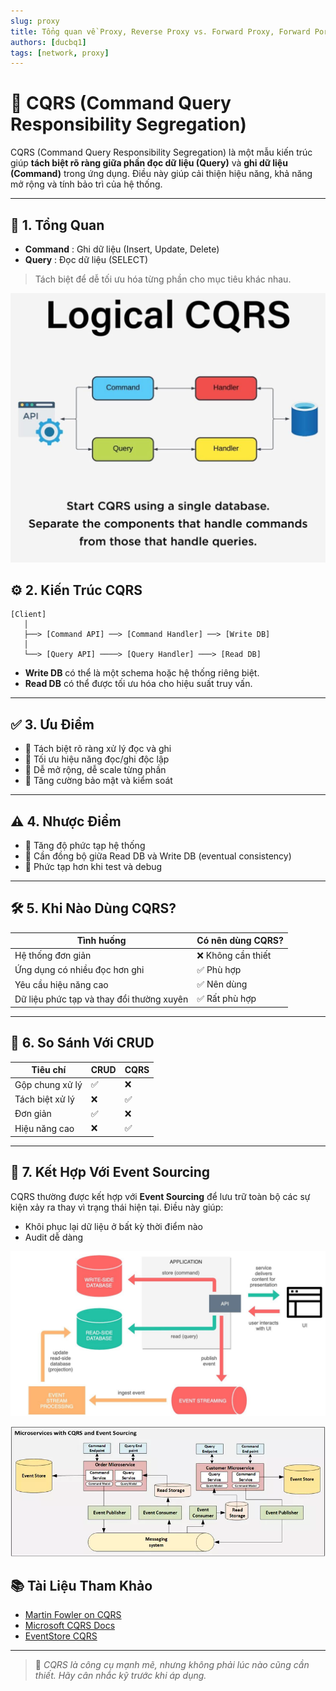 ```yaml
---
slug: proxy
title: Tổng quan về Proxy, Reverse Proxy vs. Forward Proxy, Forward Port, Load Balancer
authors: [ducbq1]
tags: [network, proxy]
---
```


# 📘 CQRS (Command Query Responsibility Segregation)

CQRS (Command Query Responsibility Segregation) là một mẫu kiến trúc giúp **tách biệt rõ ràng giữa phần đọc dữ liệu (Query)** và **ghi dữ liệu (Command)** trong ứng dụng. Điều này giúp cải thiện hiệu năng, khả năng mở rộng và tính bảo trì của hệ thống.

---

## 📌 1. Tổng Quan

* **Command** : Ghi dữ liệu (Insert, Update, Delete)
* **Query** : Đọc dữ liệu (SELECT)

> Tách biệt để dễ tối ưu hóa từng phần cho mục tiêu khác nhau.

![1744028749182](image/2025-04-07-cqrs/1744028749182.png)

## ⚙️ 2. Kiến Trúc CQRS

```
[Client]
   │
   ├──> [Command API] ──> [Command Handler] ──> [Write DB]
   │
   └──> [Query API] ────> [Query Handler] ───> [Read DB]
```

* **Write DB** có thể là một schema hoặc hệ thống riêng biệt.
* **Read DB** có thể được tối ưu hóa cho hiệu suất truy vấn.

---

## ✅ 3. Ưu Điểm

* 🔄 Tách biệt rõ ràng xử lý đọc và ghi
* 🚀 Tối ưu hiệu năng đọc/ghi độc lập
* 🔧 Dễ mở rộng, dễ scale từng phần
* 🔐 Tăng cường bảo mật và kiểm soát

---

## ⚠️ 4. Nhược Điểm

* 🧩 Tăng độ phức tạp hệ thống
* 🔄 Cần đồng bộ giữa Read DB và Write DB (eventual consistency)
* 🧪 Phức tạp hơn khi test và debug

---

## 🛠️ 5. Khi Nào Dùng CQRS?

| Tình huống                                        | Có nên dùng CQRS?  |
| --------------------------------------------------- | --------------------- |
| Hệ thống đơn giản                              | ❌ Không cần thiết |
| Ứng dụng có nhiều đọc hơn ghi                | ✅ Phù hợp          |
| Yêu cầu hiệu năng cao                           | ✅ Nên dùng         |
| Dữ liệu phức tạp và thay đổi thường xuyên | ✅ Rất phù hợp     |

---

## 🔁 6. So Sánh Với CRUD

| Tiêu chí          | CRUD | CQRS |
| ------------------- | ---- | ---- |
| Gộp chung xử lý  | ✅   | ❌   |
| Tách biệt xử lý | ❌   | ✅   |
| Đơn giản         | ✅   | ❌   |
| Hiệu năng cao     | ❌   | ✅   |

---

## 🔄 7. Kết Hợp Với Event Sourcing

CQRS thường được kết hợp với **Event Sourcing** để lưu trữ toàn bộ các sự kiện xảy ra thay vì trạng thái hiện tại. Điều này giúp:

* Khôi phục lại dữ liệu ở bất kỳ thời điểm nào
* Audit dễ dàng

![1744028799715](image/2025-04-07-cqrs/1744028799715.png)

![1744028693803](image/2025-04-07-cqrs/1744028693803.png)

## 📚 Tài Liệu Tham Khảo

* [Martin Fowler on CQRS](https://martinfowler.com/bliki/CQRS.html)
* [Microsoft CQRS Docs](https://docs.microsoft.com/en-us/azure/architecture/patterns/cqrs)
* [EventStore CQRS](https://eventstore.com/cqrs/)

---

> 🧠 *CQRS là công cụ mạnh mẽ, nhưng không phải lúc nào cũng cần thiết. Hãy cân nhắc kỹ trước khi áp dụng.*
>
